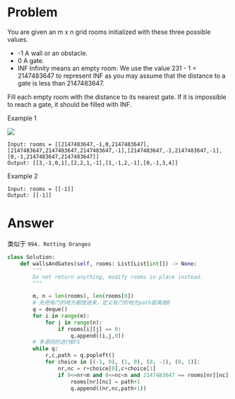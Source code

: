 # Problem
You are given an m x n grid rooms initialized with these three possible values.

- -1 A wall or an obstacle.
- 0 A gate.
- INF Infinity means an empty room. We use the value 231 - 1 = 2147483647 to represent INF as you may assume that the distance to a gate is less than 2147483647.

Fill each empty room with the distance to its nearest gate. If it is impossible to reach a gate, it should be filled with INF.

Example 1

![](https://assets.leetcode.com/uploads/2021/01/03/grid.jpg)
```
Input: rooms = [[2147483647,-1,0,2147483647],[2147483647,2147483647,2147483647,-1],[2147483647,-1,2147483647,-1],[0,-1,2147483647,2147483647]]
Output: [[3,-1,0,1],[2,2,1,-1],[1,-1,2,-1],[0,-1,3,4]]
```

Example 2
```
Input: rooms = [[-1]]
Output: [[-1]]
```
# Answer
类似于 `994. Rotting Oranges`
```python
class Solution:
    def wallsAndGates(self, rooms: List[List[int]]) -> None:
        """
        Do not return anything, modify rooms in-place instead.
        """

        m, n = len(rooms), len(rooms[0])
        # 先把有门的地方都放进来，定义有门的地方path距离是0
        q = deque()
        for i in range(m):
            for j in range(n):
                if rooms[i][j] == 0:
                    q.append((i,j,0))
        # 多源同时进行BFS
        while q:
            r,c,path = q.popleft()
            for choice in [(-1, 0), (1, 0), (0, -1), (0, 1)]:
                nr,nc = r+choice[0],c+choice[1]
                if 0<=nr<m and 0<=nc<n and 2147483647 == rooms[nr][nc]:
                    rooms[nr][nc] = path+1
                    q.append((nr,nc,path+1))

```